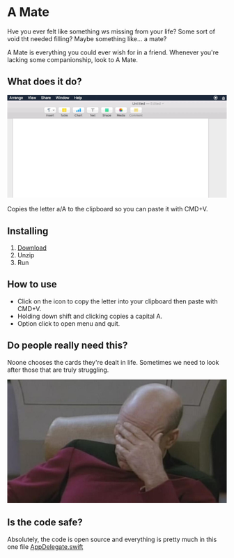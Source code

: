 # A Mate

Hve you ever felt like something ws missing from your life? Some sort of void tht needed filling? Maybe something like... a mate?

A Mate is everything you could ever wish for in a friend. Whenever you're lacking some companionship, look to A Mate.

## What does it do?

![Example](Images/example.gif)

Copies the letter a/A to the clipboard so you can paste it with CMD+V.

## Installing
1. [Download](https://github.com/patrickbdev/amate/releases/download/1.0/AMate.app.zip)
1. Unzip
1. Run

## How to use
* Click on the icon to copy the letter into your clipboard then paste with CMD+V.
* Holding down shift and clicking copies a capital A.
* Option click to open menu and quit.

## Do people really need this?
Noone chooses the cards they're dealt in life. Sometimes we need to look after those that are truly struggling.

![Facepalm](Images/facepalm.jpg)

## Is the code safe?
Absolutely, the code is open source and everything is pretty much in this one file [AppDelegate.swift](https://github.com/patrickbdev/amate/blob/master/AMate/AppDelegate.swift)